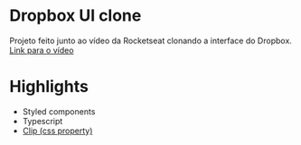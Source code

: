 # Dropbox UI clone
Projeto feito junto ao vídeo da Rocketseat clonando a interface do Dropbox.
<a href="https://www.youtube.com/watch?v=VqP1ECc_j4M">Link para o vídeo</a>

# Highlights

<ul>
  <li>Styled components</li>
  <li>Typescript</li>
  <li><a href="https://www.w3schools.com/cssref/pr_pos_clip.asp">Clip (css property)</a></li>
</ul>

